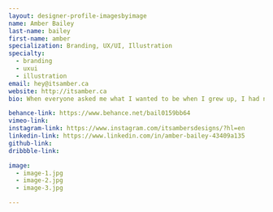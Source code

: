 ```yaml
---
layout: designer-profile-imagesbyimage
name: Amber Bailey
last-name: bailey
first-name: amber
specialization: Branding, UX/UI, Illustration
specialty:
  - branding
  - uxui
  - illustration
email: hey@itsamber.ca
website: http://itsamber.ca
bio: When everyone asked me what I wanted to be when I grew up, I had no idea until I went to New York City. It wasn't until I was staring at a billboard that I said to myself "I want to do this". Having this experience has inspired me to try anything new and to jump feet first into any challenge.

behance-link: https://www.behance.net/bail0159bb64
vimeo-link:
instagram-link: https://www.instagram.com/itsambersdesigns/?hl=en
linkedin-link: https://www.linkedin.com/in/amber-bailey-43409a135
github-link:
dribbble-link:

image:
  - image-1.jpg
  - image-2.jpg
  - image-3.jpg

---
```

